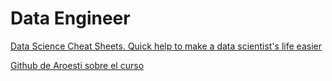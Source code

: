 # Data Engineer

[Data Science Cheat Sheets.
Quick help to make a data scientist's life easier](https://www.kaggle.com/timoboz/data-science-cheat-sheets)

[Github de Aroesti sobre el curso](https://github.com/platzi/platziData)
